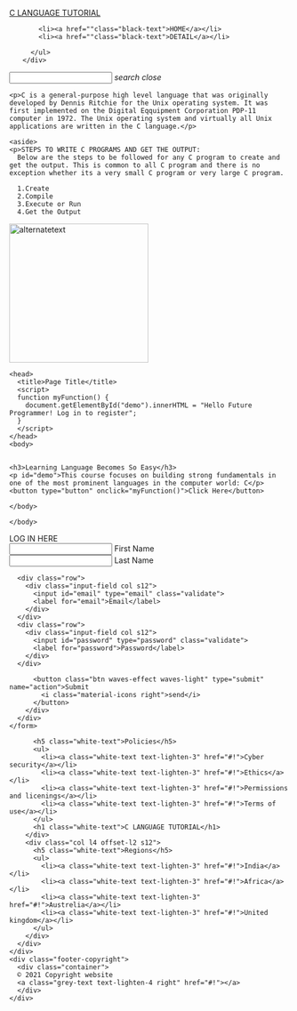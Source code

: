 <!DOCTYPE html>
<html>

<head>
  
  <!--Import Google Icon Font-->
  <link href="https://fonts.googleapis.com/icon?family=Material+Icons" rel="stylesheet">

  <!-- Compiled and minified CSS -->
  <link rel="stylesheet" href="https://cdnjs.cloudflare.com/ajax/libs/materialize/1.0.0/css/materialize.min.css">

  <!-- Compiled and minified JavaScript -->
  <script src="https://cdnjs.cloudflare.com/ajax/libs/materialize/1.0.0/js/materialize.min.js"></script>

  <!--Let browser know website is optimized for mobile-->
  <meta name="viewport" content="width=device-width, initial-scale=1.0" />
  <!-- Global site tag (gtag.js) - Google Analytics -->
<script async src="https://www.googletagmanager.com/gtag/js?id=G-XSYQC9TNBT"></script>
<script>
  window.dataLayer = window.dataLayer || [];
  function gtag(){dataLayer.push(arguments);}
  gtag('js', new Date());

  gtag('config', 'G-XSYQC9TNBT');
</script>
</head>

<body>
  <!-- Google Tag Manager (noscript) -->
<noscript><iframe src="https://www.googletagmanager.com/ns.html?id=GTM-MKXRDLZ"
height="0" width="0" style="display:none;visibility:hidden"></iframe></noscript>
<!-- End Google Tag Manager (noscript) -->
  <nav>
    <div class="nav-wrapper blue-grey lighten-5">
      <a href="" class="brand-logo black-text">C LANGUAGE TUTORIAL</a>
      <ul id="nav-mobile" class="right hide-on-med-and-down">
        
        <li><a href=""class="black-text">HOME</a></li>
        <li><a href=""class="black-text">DETAIL</a></li>
        
      </ul>
    </div>
  </nav>
  
  <nav>
    <div class="nav-wrapper">
      <form>
        <div class="input-field white">
          <input id="search" type="search" required>
          <label class="label-icon" for="search"><i class="material-icons">search</i></label>
          <i class="material-icons">close</i>
        </div>
      </form>
    </div>
  </nav>
  <style>
    aside {
      width: 40%;
      padding-left: 15px;
      margin-left: 15px;
      float: right;
      font-style: italic;
      background-color: lightgray;
    }
    </style>
    </head>
    <body>
    
    <p>C is a general-purpose high level language that was originally developed by Dennis Ritchie for the Unix operating system. It was first implemented on the Digital Eqquipment Corporation PDP-11 computer in 1972. The Unix operating system and virtually all Unix applications are written in the C language.</p>
    
    <aside>
    <p>STEPS TO WRITE C PROGRAMS AND GET THE OUTPUT:
      Below are the steps to be followed for any C program to create and get the output. This is common to all C program and there is no exception whether its a very small C program or very large C program.
      
      1.Create
      2.Compile
      3.Execute or Run
      4.Get the Output
 <img src="https://www.salesforce.com/content/dam/blogs/ca/Blog%20Posts/How%20a%20Simple%20Change%20in%20Sales%20Language%20Affects%20Your%20Bottom%20Line%20open%20graph.jpg" alt="alternatetext" width="250" height="250">
    </p>
    </aside>
    
    <head>
      <title>Page Title</title>
      <script>
      function myFunction() {
        document.getElementById("demo").innerHTML = "Hello Future Programmer! Log in to register";
      }
      </script>
    </head>
    <body>
     
    
    <h3>Learning Language Becomes So Easy</h3>
    <p id="demo">This course focuses on building strong fundamentals in one of the most prominent languages in the computer world: C</p>
    <button type="button" onclick="myFunction()">Click Here</button>
    
    </body>
    
    </body>
        
 
  
  <div class="row">
    <form class="col s6">
      <a class="waves-effect waves-light btn">LOG IN HERE</a>
      <div class="row">
        <div class="input-field col s6">
          <input id="First_name" type="text" class="validate">
          <label for="First_name">First Name</label>
        </div>
        <div class="input-field col s6">
          <input id="last_name" type="text" class="validate">
          <label for="last_name">Last Name</label>
        </div>
      </div>
     
      <div class="row">
        <div class="input-field col s12">
          <input id="email" type="email" class="validate">
          <label for="email">Email</label>
        </div>
      </div>
      <div class="row">
        <div class="input-field col s12">
          <input id="password" type="password" class="validate">
          <label for="password">Password</label>
        </div>
      </div>
      
          <button class="btn waves-effect waves-light" type="submit" name="action">Submit
            <i class="material-icons right">send</i>
          </button>
        </div>
      </div>
    </form>
  </div>
  
        

  <footer class="page-footer blue-grey darken-1">
    <div class="container">
      <div class="row">
        <div class="col l6 s12">
         
          <h5 class="white-text">Policies</h5>
          <ul>
            <li><a class="white-text text-lighten-3" href="#!">Cyber security</a></li>
            <li><a class="white-text text-lighten-3" href="#!">Ethics</a></li>
            <li><a class="white-text text-lighten-3" href="#!">Permissions and licenings</a></li>
            <li><a class="white-text text-lighten-3" href="#!">Terms of use</a></li>
          </ul>
          <h1 class="white-text">C LANGUAGE TUTORIAL</h1>
        </div>
        <div class="col l4 offset-l2 s12">
          <h5 class="white-text">Regions</h5>
          <ul>
            <li><a class="white-text text-lighten-3" href="#!">India</a></li>
            <li><a class="white-text text-lighten-3" href="#!">Africa</a></li>
            <li><a class="white-text text-lighten-3" href="#!">Austrelia</a></li>
            <li><a class="white-text text-lighten-3" href="#!">United kingdom</a></li>
          </ul>
        </div>
      </div>
    </div>
    <div class="footer-copyright">
      <div class="container">
      © 2021 Copyright website
      <a class="grey-text text-lighten-4 right" href="#!"></a>
      </div>
    </div>
  </footer>
      
  <!--JavaScript at end of body for optimized loading-->
  <script type="text/javascript" src="js/materialize.min.js"></script>

</body>

</html>
